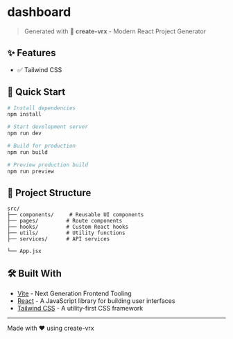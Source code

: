 # dashboard

> Generated with 🚀 **create-vrx** - Modern React Project Generator

## ✨ Features

- ✅ Tailwind CSS

## 🚀 Quick Start

```bash
# Install dependencies
npm install

# Start development server
npm run dev

# Build for production
npm run build

# Preview production build
npm run preview

```

## 📂 Project Structure

```
src/
├── components/     # Reusable UI components
├── pages/         # Route components
├── hooks/         # Custom React hooks
├── utils/         # Utility functions
├── services/      # API services

└── App.jsx
```

## 🛠 Built With

- [Vite](https://vitejs.dev/) - Next Generation Frontend Tooling
- [React](https://reactjs.org/) - A JavaScript library for building user interfaces
- [Tailwind CSS](https://tailwindcss.com/) - A utility-first CSS framework



---

Made with ❤️ using create-vrx
